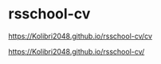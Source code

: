 # rsschool-cv
https://Kolibri2048.github.io/rsschool-cv/cv

https://Kolibri2048.github.io/rsschool-cv/
